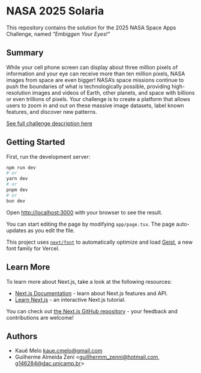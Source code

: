 # NASA 2025 Solaria

This repository contains the solution for the 2025 NASA Space Apps Challenge, named *"Embiggen Your Eyes!"*

## Summary

While your cell phone screen can display about three million pixels of information and your eye can receive more than ten million pixels, NASA images from space are even bigger! NASA’s space missions continue to push the boundaries of what is technologically possible, providing high-resolution images and videos of Earth, other planets, and space with billions or even trillions of pixels. Your challenge is to create a platform that allows users to zoom in and out on these massive image datasets, label known features, and discover new patterns.

[See full challenge description here](https://www.spaceappschallenge.org/2025/challenges/embiggen-your-eyes/)

## Getting Started

First, run the development server:

```bash
npm run dev
# or
yarn dev
# or
pnpm dev
# or
bun dev
```

Open [http://localhost:3000](http://localhost:3000) with your browser to see the result.

You can start editing the page by modifying `app/page.tsx`. The page auto-updates as you edit the file.

This project uses [`next/font`](https://nextjs.org/docs/app/building-your-application/optimizing/fonts) to automatically optimize and load [Geist](https://vercel.com/font), a new font family for Vercel.

## Learn More

To learn more about Next.js, take a look at the following resources:

- [Next.js Documentation](https://nextjs.org/docs) - learn about Next.js features and API.
- [Learn Next.js](https://nextjs.org/learn) - an interactive Next.js tutorial.

You can check out [the Next.js GitHub repository](https://github.com/vercel/next.js) - your feedback and contributions are welcome!

## Authors

- Kauê Melo <kaue.cmelo@gmail.com>
- Guilherme Almeida Zeni <guillhermm_zenni@hotmail.com, g146284@dac.unicamp.br>